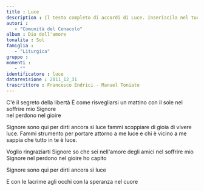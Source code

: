 ```yaml
--- 
title : Luce
description : Il testo completo di accordi di Luce. Inseriscila nel tuo canzoniere!
autori : 
   - "Comunità del Cenacolo"
album : Dio dell'amore
tonalita : Sol
famiglia : 
   - "Liturgica"
gruppo : 
momenti : 
   - ""
identificatore : luce
datarevisione : 2011_12_31
trascrittore : Francesco Endrici - Manuel Toniato
--- 
```




C'è il segreto della libertà 
È come risvegliarsi un mattino con il sole 
 nel soffrire  mio Signore  
 nel perdono  nel gioire  


 Signore sono qui per dirti ancora sì luce
 fammi scoppiare di gioia di vivere luce.
 Fammi strumento per portare attorno a me luce
 e chi è vicino a me sappia che tutto in te è luce.


Voglio ringraziarti Signore 
so che sei nell'amore degli amici 
nel soffrire mio Signore 
nel perdono nel gioire ho capito 


Signore sono qui per dirti ancora sì luce


 E con le lacrime agli occhi 
 con la speranza nel cuore 


